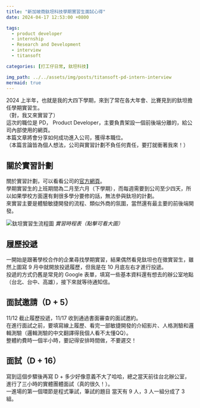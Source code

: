 ```yaml
---
title: "新加坡商鈦坦科技學期實習生面試心得"
date: 2024-04-17 12:53:00 +0800

tags: 
  - product developer
  - internship
  - Research and Development
  - interview
  - titansoft

categories: [打工仔日常, 鈦坦科技]

img_path: ../../assets/img/posts/titansoft-pd-intern-interview
mermaid: true
---
```


2024 上半年，也就是我的大四下學期，來到了常在各大年會、比賽見到的鈦坦擔任學期實習生。  
（對，我又來實習了）  
這次的職位是 PD， Product Developer，主要負責架設一個前後端分離的，給公司內部使用的網頁。  
本篇文章將會分享如何成功進入公司，獲得本職位。  
（本篇言論皆為個人想法，公司與實習計劃不負任何責任，要打就衝著我來！）

## 關於實習計劃

關於實習計劃，可以看看公司的[官方網頁](https://www.titansoft.com/tw/internship)。  
學期實習生的上班期間為二月至六月（下學期），而每週需要到公司至少四天，所以如果學校方面還有剩很多學分要修的話，無法參與鈦坦的計劃。  
來實習主要是體驗敏捷開發的流程、類似外商的氛圍，當然還有最主要的前後端開發。  

![鈦坦實習生流程圖](flow-chart.webp)
_實習時程表（點擊可看大圖）_

## 履歷投遞

一開始是跟著學校合作的企業尋找學期實習，結果偶然看見鈦坦也在徵實習生，雖然上圖寫 9 月中就開放投遞履歷，但我是在 10 月底左右才進行投遞。  
投遞的方式仍舊是常見的 Google 表單，填寫一些基本資料還有想去的辦公室地點（台北、台中、高雄），接下來就等待通知信。  

## 面試邀請（D + 5）

11/12 截止履歷投遞，11/17 收到通過書面審查的面試邀約。  
在進行面試之前，要填寫線上履歷、看完一部敏捷開發的介紹影片、人格測驗和邏輯測驗（邏輯測驗的中文翻譯得我個人看不太懂QQ）。  
整體約費時一個半小時，要記得安排時間做，不要遲交！  

## 面試（D + 16）

寫到這個步驟後再寫 D + 多少好像意義不大了哈哈，總之當天前往台北辦公室，進行了三小時的實體團體面試（真的很久！）。  
一進場的第一個環節是程式筆試，筆試的題目
當天有 9 人，3 人一組分成了 3 組。  
